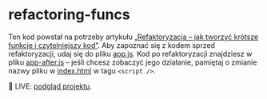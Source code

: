 # refactoring-funcs

Ten kod powstał na potrzeby artykułu [„Refaktoryzacja – jak tworzyć krótsze funkcje i czytelniejszy kod”](https://devmentor.pl/b/refaktoryzacja-jak-tworzyc-krotsze-funkcje-i-czytelniejszy-kod). Aby zapoznać się z kodem sprzed refaktoryzacji, udaj się do pliku [app.js](./app.js). Kod po refaktoryzacji znajdziesz w pliku [app-after.js](./app-after.js) – jeśli chcesz zobaczyć jego działanie, pamiętaj o zmianie nazwy pliku w [index.html](./index.html) w tagu `<script />`. 

🎯 LIVE: [podgląd projektu](https://devmentor-pl.github.io/refactoring-funcs/).
